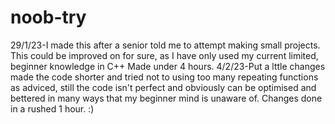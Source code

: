 # noob-try
29/1/23-I made this after a senior told me to attempt making small projects. This could be improved on for sure, as I have only used my current limited, beginner knowledge in C++
Made under 4 hours.
4/2/23-Put a lttle changes made the code shorter and tried not to using too many repeating functions as adviced, still the code isn't perfect and obviously can be optimised and bettered in many ways that my beginner mind is unaware of. 
Changes done in a rushed 1 hour. :)
